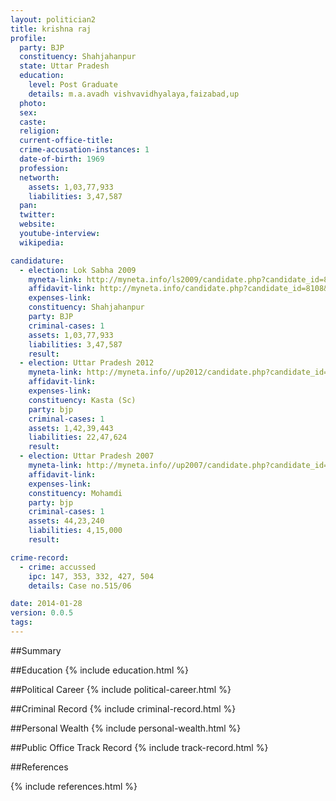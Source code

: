 ```yaml
---
layout: politician2
title: krishna raj
profile: 
  party: BJP
  constituency: Shahjahanpur
  state: Uttar Pradesh
  education: 
    level: Post Graduate
    details: m.a.avadh vishvavidhyalaya,faizabad,up
  photo: 
  sex: 
  caste: 
  religion: 
  current-office-title: 
  crime-accusation-instances: 1
  date-of-birth: 1969
  profession: 
  networth: 
    assets: 1,03,77,933
    liabilities: 3,47,587
  pan: 
  twitter: 
  website: 
  youtube-interview: 
  wikipedia: 

candidature: 
  - election: Lok Sabha 2009
    myneta-link: http://myneta.info/ls2009/candidate.php?candidate_id=8108
    affidavit-link: http://myneta.info/candidate.php?candidate_id=8108&scan=original
    expenses-link: 
    constituency: Shahjahanpur 
    party: BJP
    criminal-cases: 1
    assets: 1,03,77,933
    liabilities: 3,47,587
    result:  
  - election: Uttar Pradesh 2012
    myneta-link: http://myneta.info//up2012/candidate.php?candidate_id=2029
    affidavit-link: 
    expenses-link: 
    constituency: Kasta (Sc) 
    party: bjp
    criminal-cases: 1
    assets: 1,42,39,443
    liabilities: 22,47,624
    result:  
  - election: Uttar Pradesh 2007
    myneta-link: http://myneta.info//up2007/candidate.php?candidate_id=99
    affidavit-link: 
    expenses-link: 
    constituency: Mohamdi 
    party: bjp
    criminal-cases: 1
    assets: 44,23,240
    liabilities: 4,15,000
    result:  

crime-record: 
  - crime: accussed
    ipc: 147, 353, 332, 427, 504
    details: Case no.515/06 

date: 2014-01-28
version: 0.0.5
tags: 
---
```

##Summary


##Education
{% include education.html %}


##Political Career
{% include political-career.html %}


##Criminal Record
{% include criminal-record.html %}


##Personal Wealth
{% include personal-wealth.html %}


##Public Office Track Record
{% include track-record.html %}


##References


{% include references.html %}